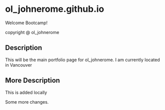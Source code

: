 # ol_johnerome.github.io
Welcome Bootcamp!

copyright @ ol_johnerome

## Description 

This will be the main portfolio page for ol_johnerome. I am currently located in Vancouver

## More Description

This is added locally 

Some more changes.

